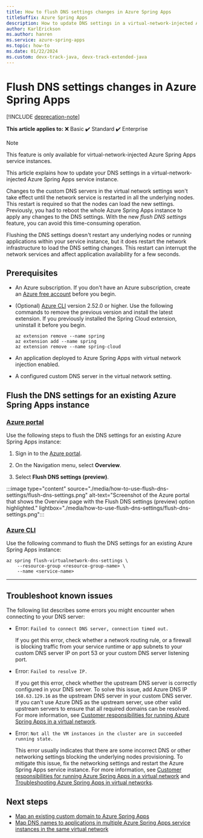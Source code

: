 ```yaml
---
title: How to flush DNS settings changes in Azure Spring Apps
titleSuffix: Azure Spring Apps
description: How to update DNS settings in a virtual-network-injected Azure Spring Apps service.
author: KarlErickson
ms.author: hanren
ms.service: azure-spring-apps
ms.topic: how-to
ms.date: 01/22/2024
ms.custom: devx-track-java, devx-track-extended-java
---
```


# Flush DNS settings changes in Azure Spring Apps

[!INCLUDE [deprecation-note](../includes/deprecation-note.md)]

**This article applies to:** ❌ Basic ✔️ Standard ✔️ Enterprise

> [!NOTE]
> This feature is only available for virtual-network-injected Azure Spring Apps service instances.

This article explains how to update your DNS settings in a virtual-network-injected Azure Spring Apps service instance.

Changes to the custom DNS servers in the virtual network settings won't take effect until the network service is restarted in all the underlying nodes. This restart is required so that the nodes can load the new settings. Previously, you had to reboot the whole Azure Spring Apps instance to apply any changes to the DNS settings. With the new *flush DNS settings* feature, you can avoid this time-consuming operation.

Flushing the DNS settings doesn't restart any underlying nodes or running applications within your service instance, but it does restart the network infrastructure to load the DNS setting changes. This restart can interrupt the network services and affect application availability for a few seconds.

## Prerequisites

- An Azure subscription. If you don't have an Azure subscription, create an [Azure free account](https://azure.microsoft.com/free/) before you begin.
- (Optional) [Azure CLI](/cli/azure/install-azure-cli) version 2.52.0 or higher. Use the following commands to remove the previous version and install the latest extension. If you previously installed the Spring Cloud extension, uninstall it before you begin.

   ```azurecli
   az extension remove --name spring
   az extension add --name spring
   az extension remove --name spring-cloud
   ```
  
- An application deployed to Azure Spring Apps with virtual network injection enabled.
- A configured custom DNS server in the virtual network setting.

## Flush the DNS settings for an existing Azure Spring Apps instance

### [Azure portal](#tab/azure-portal)

Use the following steps to flush the DNS settings for an existing Azure Spring Apps instance:

1. Sign in to the [Azure portal](https://portal.azure.com/).

1. On the Navigation menu, select **Overview**.

1. Select **Flush DNS settings (preview)**.

:::image type="content" source="./media/how-to-use-flush-dns-settings/flush-dns-settings.png" alt-text="Screenshot of the Azure portal that shows the Overview page with the Flush DNS settings (preview) option highlighted." lightbox="./media/how-to-use-flush-dns-settings/flush-dns-settings.png":::

### [Azure CLI](#tab/azure-cli)

Use the following command to flush the DNS settings for an existing Azure Spring Apps instance:

```azurecli
az spring flush-virtualnetwork-dns-settings \
    --resource-group <resource-group-name> \
    --name <service-name> 
```

---

## Troubleshoot known issues

The following list describes some errors you might encounter when connecting to your DNS server:

- Error: `Failed to connect DNS server, connection timed out.`

  If you get this error, check whether a network routing rule, or a firewall is blocking traffic from your service runtime or app subnets to your custom DNS server IP on port 53 or your custom DNS server listening port.

- Error: `Failed to resolve IP.`

  If you get this error, check whether the upstream DNS server is correctly configured in your DNS server. To solve this issue, add Azure DNS IP `168.63.129.16` as the upstream DNS server in your custom DNS server. If you can't use Azure DNS as the upstream server, use other valid upstream servers to ensure that all required domains can be resolved. For more information, see [Customer responsibilities for running Azure Spring Apps in a virtual network](vnet-customer-responsibilities.md).

- Error: `Not all the VM instances in the cluster are in succeeded running state.`

  This error usually indicates that there are some incorrect DNS or other networking settings blocking the underlying nodes provisioning. To mitigate this issue, fix the networking settings and restart the Azure Spring Apps service instance. For more information, see [Customer responsibilities for running Azure Spring Apps in a virtual network](vnet-customer-responsibilities.md) and [Troubleshooting Azure Spring Apps in virtual networks](troubleshooting-vnet.md).

## Next steps

- [Map an existing custom domain to Azure Spring Apps](how-to-custom-domain.md)
- [Map DNS names to applications in multiple Azure Spring Apps service instances in the same virtual network](how-to-map-dns-virtual-network.md)
